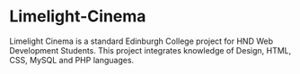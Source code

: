 # Limelight-Cinema
Limelight Cinema is a standard Edinburgh College project for HND Web Development Students. This project integrates knowledge of Design, HTML, CSS, MySQL and PHP languages. 
